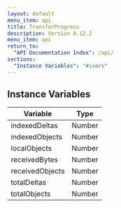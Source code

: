```yaml
---
layout: default
menu_item: api
title: TransferProgress
description: Version 0.12.2
menu_item: api
return_to:
  "API Documentation Index": /api/
sections:
  "Instance Variables": "#ivars"
---
```


## <a name="ivars"></a>Instance Variables

| Variable | Type |
| --- | --- |
| <a name="indexedDeltas"></a>indexedDeltas | Number |
| <a name="indexedObjects"></a>indexedObjects | Number |
| <a name="localObjects"></a>localObjects | Number |
| <a name="receivedBytes"></a>receivedBytes | Number |
| <a name="receivedObjects"></a>receivedObjects | Number |
| <a name="totalDeltas"></a>totalDeltas | Number |
| <a name="totalObjects"></a>totalObjects | Number |


